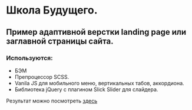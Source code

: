# Школа Будущего.
## Пример адаптивной верстки landing page или заглавной страницы сайта.
### Используются:
* БЭМ
* Препроцессор SCSS.
* Vanila JS для мобильного меню, вертикальных табов, аккордиона.
* Библиотека jQuery c плагином Slick Slider для слайдера.   

Результат можно посмотреть [здесь](https://old-yaryi.github.io/future_scool/)  




